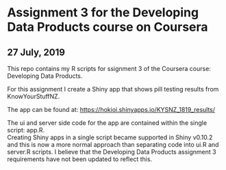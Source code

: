 # Assignment 3 for the Developing Data Products course on Coursera
## 27 July, 2019

This repo contains my R scripts for ssignment 3 of the Coursera course: Developing Data Products.

For this assignment I create a Shiny app that shows pill testing results from KnowYourStuffNZ.

The app can be found at: https://hokioi.shinyapps.io/KYSNZ_1819_results/ 

The ui and server side code for the app are contained within the single script: app.R.
<br>
Creating Shiny apps in a single script became supported in Shiny v0.10.2 and this is now a more normal approach than 
separating code into ui.R and server.R scripts. I believe that the Developing Data Products assignment 3 requirements
have not been updated to reflect this.
